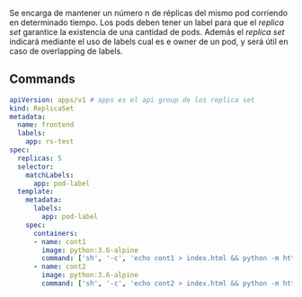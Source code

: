 Se encarga de mantener un número n de réplicas del mismo pod corriendo en determinado tiempo. Los pods deben tener un label para que el _replica set_ garantice la existencía de una cantidad de pods. Además el _replica set_ indicará mediante el uso de labels cual es e owner de un pod, y será útil en caso de overlapping de labels.

## Commands
```yaml
apiVersion: apps/v1 # apps es el api group de los replica set
kind: ReplicaSet
metadata:
  name: frontend
  labels:
    app: rs-test
spec:
  replicas: 5
  selector:
    matchLabels:
      app: pod-label
  template:
    metadata:
      labels:
        app: pod-label
    spec:
      containers:
      - name: cont1
        image: python:3.6-alpine
        command: ['sh', '-c', 'echo cont1 > index.html && python -m http.server 8082']
	  - name: cont2
        image: python:3.6-alpine
        command: ['sh', '-c', 'echo cont2 > index.html && python -m http.server 8083']
```
